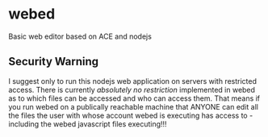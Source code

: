 # webed
Basic web editor based on ACE and nodejs

## Security Warning
I suggest only to run this nodejs web application on servers with restricted access.
There is currently *absolutely no restriction* implemented in webed as to which files can be accessed and who can access them.
That means if you run webed on a publically reachable machine that ANYONE can edit all the files the user with whose account webed
is executing has access to - including the webed javascript files executing!!!
